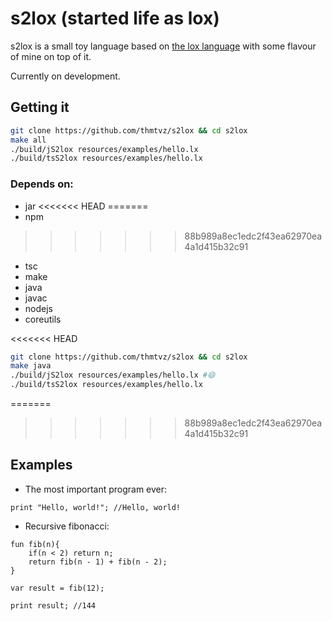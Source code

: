 # s2lox (started life as lox)

s2lox is a small toy language based on [the lox language](https://craftinginterpreters.com) with some 
flavour of mine on top of it.

Currently on development.

## Getting it

```bash
git clone https://github.com/thmtvz/s2lox && cd s2lox
make all
./build/jS2lox resources/examples/hello.lx 
./build/tsS2lox resources/examples/hello.lx 
```

### Depends on:

- jar
<<<<<<< HEAD
=======
- npm
>>>>>>> 88b989a8ec1edc2f43ea62970ea4a1d415b32c91
- tsc
- make
- java
- javac
- nodejs
- coreutils

<<<<<<< HEAD
```bash
git clone https://github.com/thmtvz/s2lox && cd s2lox
make java
./build/jS2lox resources/examples/hello.lx #😄
./build/tsS2lox resources/examples/hello.lx 
```
=======
>>>>>>> 88b989a8ec1edc2f43ea62970ea4a1d415b32c91

## Examples

- The most important program ever:
```
print "Hello, world!"; //Hello, world!
```

- Recursive fibonacci:
```
fun fib(n){
	if(n < 2) return n;
	return fib(n - 1) + fib(n - 2);
}

var result = fib(12);

print result; //144
```
